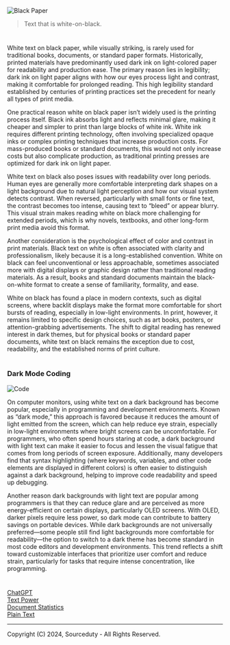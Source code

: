 ![Black Paper](https://github.com/user-attachments/assets/fc8eabb8-dbd2-4266-8fc2-eb5a1999bdc1)

> Text that is white-on-black.
#

White text on black paper, while visually striking, is rarely used for traditional books, documents, or standard paper formats. Historically, printed materials have predominantly used dark ink on light-colored paper for readability and production ease. The primary reason lies in legibility; dark ink on light paper aligns with how our eyes process light and contrast, making it comfortable for prolonged reading. This high legibility standard established by centuries of printing practices set the precedent for nearly all types of print media.

One practical reason white on black paper isn’t widely used is the printing process itself. Black ink absorbs light and reflects minimal glare, making it cheaper and simpler to print than large blocks of white ink. White ink requires different printing technology, often involving specialized opaque inks or complex printing techniques that increase production costs. For mass-produced books or standard documents, this would not only increase costs but also complicate production, as traditional printing presses are optimized for dark ink on light paper.

White text on black also poses issues with readability over long periods. Human eyes are generally more comfortable interpreting dark shapes on a light background due to natural light perception and how our visual system detects contrast. When reversed, particularly with small fonts or fine text, the contrast becomes too intense, causing text to “bleed” or appear blurry. This visual strain makes reading white on black more challenging for extended periods, which is why novels, textbooks, and other long-form print media avoid this format.

Another consideration is the psychological effect of color and contrast in print materials. Black text on white is often associated with clarity and professionalism, likely because it is a long-established convention. White on black can feel unconventional or less approachable, sometimes associated more with digital displays or graphic design rather than traditional reading materials. As a result, books and standard documents maintain the black-on-white format to create a sense of familiarity, formality, and ease.

White on black has found a place in modern contexts, such as digital screens, where backlit displays make the format more comfortable for short bursts of reading, especially in low-light environments. In print, however, it remains limited to specific design choices, such as art books, posters, or attention-grabbing advertisements. The shift to digital reading has renewed interest in dark themes, but for physical books or standard paper documents, white text on black remains the exception due to cost, readability, and the established norms of print culture.

#
### Dark Mode Coding

![Code](https://github.com/user-attachments/assets/175ced93-fbc2-49b6-8e0f-6850aaa21b6e)

On computer monitors, using white text on a dark background has become popular, especially in programming and development environments. Known as “dark mode,” this approach is favored because it reduces the amount of light emitted from the screen, which can help reduce eye strain, especially in low-light environments where bright screens can be uncomfortable. For programmers, who often spend hours staring at code, a dark background with light text can make it easier to focus and lessen the visual fatigue that comes from long periods of screen exposure. Additionally, many developers find that syntax highlighting (where keywords, variables, and other code elements are displayed in different colors) is often easier to distinguish against a dark background, helping to improve code readability and speed up debugging.

Another reason dark backgrounds with light text are popular among programmers is that they can reduce glare and are perceived as more energy-efficient on certain displays, particularly OLED screens. With OLED, darker pixels require less power, so dark mode can contribute to battery savings on portable devices. While dark backgrounds are not universally preferred—some people still find light backgrounds more comfortable for readability—the option to switch to a dark theme has become standard in most code editors and development environments. This trend reflects a shift toward customizable interfaces that prioritize user comfort and reduce strain, particularly for tasks that require intense concentration, like programming.

#
###

[ChatGPT](https://github.com/sourceduty/ChatGPT)
<br>
[Text Power](https://github.com/sourceduty/Text_Power)
<br>
[Document Statistics](https://github.com/sourceduty/Document_Statistics)
<br>
[Plain Text](https://github.com/sourceduty/Plain_Text)

***
Copyright (C) 2024, Sourceduty - All Rights Reserved.
